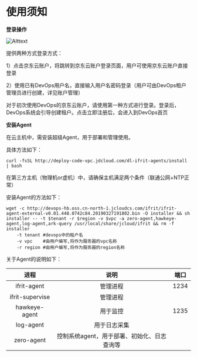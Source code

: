 # 使用须知


**登录操作**

![Alttext](https://github.com/jdcloudcom/cn/blob/DevOps/image/DevOps/Operation32.png)

提供两种方式登录方式：

1）点击京东云账户，将跳转到京东云账户登录页面，用户可使用京东云账户直接登录

2）使用已有DevOps用户名，直接输入用户名密码登录（用户可由DevOps租户管理员进行创建，详见账户管理）

对于初次使用DevOps的京东云账户，请使用第一种方式进行登录。登录后，DevOps系统会引导创建租户。点击立即注册后，会进入到DevOps首页


**安装Agent**

在云主机中，需安装超级Agent，用于部署和管理使用。

具体方法如下：

```
curl -fsSL http://deploy-code-vpc.jdcloud.com/dl-ifrit-agents/install | bash
```

在第三方主机（物理机or虚机）中，请确保主机满足两个条件（联通公网+NTP正常）

安装Agent的方法如下：

```
wget -c http://devops-hb.oss.cn-north-1.jcloudcs.com/ifrit/ifrit-agent-external-v0.01.448.0742c84.20190327191802.bin -O installer && sh installer -- -t $tenant -r $region -v $vpc -a zero-agent,hawkeye-agent,log-agent,ark-query /usr/local/share/jcloud/ifrit && rm -f installer
    -t tenant #devops中的租户名
    -v vpc    #由用户编写,将作为服务器的vpc名称
    -r region #由用户编写,将作为服务器的region名称
```

关于Agent的说明如下：

| 进程      |    说明 |  端口 |
| :--------: | :--------:|:--------:|
| ifrit-agent  | 管理进程 | 1234 |
| ifrit-supervise  | 管理进程 | |
| hawkeye-agent  | 用于监控 | 1235 |
| log-agent  | 用于日志采集 | |
| zero-agent  | 控制系统agent，用于部署、初始化、日志查询等 | |
